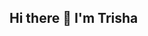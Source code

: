 ## Hi there 👋 I'm Trisha

<!--
**Trisha11Chatterjee/Trisha11Chatterjee** is a ✨ _special_ ✨ repository because its `README.md` (this file) appears on your GitHub profile.

About Me: 👽
I am a EI undergraduate at National Institute of Technology, Rourkela , India.
I love learning new technologies and contributing to open source. Recently enjoying problem solving as well.

I am currently working on something cool. :shipit:

How to reach me
📝 You can also find me writing at [Medium](https://medium.com/@trisha99.neha99/lists)
🤝 And making connections on [Linkedin](https://www.linkedin.com/in/trishachatt/?originalSubdomain=in)
